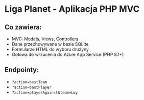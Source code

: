 # Liga Planet - Aplikacja PHP MVC

## Co zawiera:
- MVC: Models, Views, Controllers
- Dane przechowywane w bazie SQLite
- Formularze HTML do wyboru drużyny
- Gotowa do wrzucenia do Azure App Service (PHP 8.1+)

## Endpointy:
- `?action=bestTeam`
- `?action=bestPlayer`
- `?action=playerAgainst&team=Lwy`
